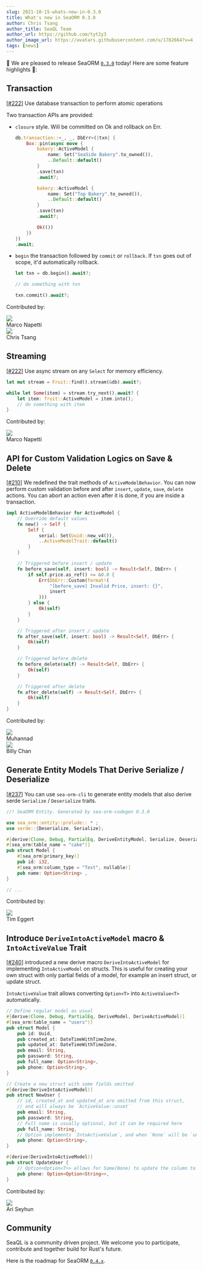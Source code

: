```yaml
---
slug: 2021-10-15-whats-new-in-0.3.0
title: What's new in SeaORM 0.3.0
author: Chris Tsang
author_title: SeaQL Team
author_url: https://github.com/tyt2y3
author_image_url: https://avatars.githubusercontent.com/u/1782664?v=4
tags: [news]
---
```


🎉 We are pleased to release SeaORM [`0.3.0`](https://github.com/SeaQL/sea-orm/releases/tag/0.3.0) today! Here are some feature highlights 🌟:

## Transaction

[[#222](https://github.com/SeaQL/sea-orm/pull/222)] Use database transaction to perform atomic operations

Two transaction APIs are provided:

- `closure` style. Will be committed on Ok and rollback on Err.
    ```rust
    db.transaction::<_, _, DbErr>(|txn| {
        Box::pin(async move {
            bakery::ActiveModel {
                name: Set("SeaSide Bakery".to_owned()),
                ..Default::default()
            }
            .save(txn)
            .await?;

            bakery::ActiveModel {
                name: Set("Top Bakery".to_owned()),
                ..Default::default()
            }
            .save(txn)
            .await?;

            Ok(())
        })
    })
    .await;
    ```

- `begin` the transaction followed by `commit` or `rollback`. If `txn` goes out of scope, it'd automatically rollback.
    ```rust
    let txn = db.begin().await?;

    // do something with txn

    txn.commit().await?;
    ```

Contributed by:

<div class="row">
    <div class="col col--3 margin-bottom--md">
        <div class="avatar">
            <a class="avatar__photo-link avatar__photo avatar__photo--sm" href="https://github.com/nappa85">
                <img src="https://avatars.githubusercontent.com/u/7566389?v=4" />
            </a>
            <div class="avatar__intro">
                <div class="avatar__name">
                    Marco Napetti
                </div>
            </div>
        </div>
    </div>
    <div class="col col--3 margin-bottom--md">
        <div class="avatar">
            <a class="avatar__photo-link avatar__photo avatar__photo--sm" href="https://github.com/tyt2y3">
                <img src="https://avatars.githubusercontent.com/u/1782664?v=4" />
            </a>
            <div class="avatar__intro">
                <div class="avatar__name">
                    Chris Tsang
                </div>
            </div>
        </div>
    </div>
</div>

## Streaming

[[#222](https://github.com/SeaQL/sea-orm/pull/222)] Use async stream on any `Select` for memory efficiency.

```rust
let mut stream = Fruit::find().stream(&db).await?;

while let Some(item) = stream.try_next().await? {
    let item: fruit::ActiveModel = item.into();
    // do something with item
}
```

Contributed by:

<div class="row">
    <div class="col col--3 margin-bottom--md">
        <div class="avatar">
            <a class="avatar__photo-link avatar__photo avatar__photo--sm" href="https://github.com/nappa85">
                <img src="https://avatars.githubusercontent.com/u/7566389?v=4" />
            </a>
            <div class="avatar__intro">
                <div class="avatar__name">
                    Marco Napetti
                </div>
            </div>
        </div>
    </div>
</div>

## API for Custom Validation Logics on Save & Delete

[[#210](https://github.com/SeaQL/sea-orm/pull/210)] We redefined the trait methods of `ActiveModelBehavior`. You can now perform custom validation before and after `insert`, `update`, `save`, `delete` actions. You can abort an action even after it is done, if you are inside a transaction.

```rust
impl ActiveModelBehavior for ActiveModel {
    // Override default values
    fn new() -> Self {
        Self {
            serial: Set(Uuid::new_v4()),
            ..ActiveModelTrait::default()
        }
    }

    // Triggered before insert / update
    fn before_save(self, insert: bool) -> Result<Self, DbErr> {
        if self.price.as_ref() <= &0.0 {
            Err(DbErr::Custom(format!(
                "[before_save] Invalid Price, insert: {}",
                insert
            )))
        } else {
            Ok(self)
        }
    }

    // Triggered after insert / update
    fn after_save(self, insert: bool) -> Result<Self, DbErr> {
        Ok(self)
    }

    // Triggered before delete
    fn before_delete(self) -> Result<Self, DbErr> {
        Ok(self)
    }

    // Triggered after delete
    fn after_delete(self) -> Result<Self, DbErr> {
        Ok(self)
    }
}
```

Contributed by:

<div class="row">
    <div class="col col--3 margin-bottom--md">
        <div class="avatar">
            <a class="avatar__photo-link avatar__photo avatar__photo--sm" href="https://github.com/MuhannadAlrusayni">
                <img src="https://avatars.githubusercontent.com/u/14802524?v=4" />
            </a>
            <div class="avatar__intro">
                <div class="avatar__name">
                    Muhannad
                </div>
            </div>
        </div>
    </div>
    <div class="col col--3 margin-bottom--md">
        <div class="avatar">
            <a class="avatar__photo-link avatar__photo avatar__photo--sm" href="https://github.com/billy1624">
                <img src="https://avatars.githubusercontent.com/u/30400950?v=4" />
            </a>
            <div class="avatar__intro">
                <div class="avatar__name">
                    Billy Chan
                </div>
            </div>
        </div>
    </div>
</div>

## Generate Entity Models That Derive Serialize / Deserialize

[[#237](https://github.com/SeaQL/sea-orm/pull/237)] You can use `sea-orm-cli` to generate entity models that also derive serde `Serialize` / `Deserialize` traits.

```rust
//! SeaORM Entity. Generated by sea-orm-codegen 0.3.0

use sea_orm::entity::prelude:: * ;
use serde::{Deserialize, Serialize};

#[derive(Clone, Debug, PartialEq, DeriveEntityModel, Serialize, Deserialize)]
#[sea_orm(table_name = "cake")]
pub struct Model {
    #[sea_orm(primary_key)]
    pub id: i32,
    #[sea_orm(column_type = "Text", nullable)]
    pub name: Option<String> ,
}

// ...
```

Contributed by:

<div class="row">
    <div class="col col--3 margin-bottom--md">
        <div class="avatar">
            <a class="avatar__photo-link avatar__photo avatar__photo--sm" href="https://github.com/elbart">
                <img src="https://avatars.githubusercontent.com/u/48974?v=4" />
            </a>
            <div class="avatar__intro">
                <div class="avatar__name">
                    Tim Eggert
                </div>
            </div>
        </div>
    </div>
</div>

## Introduce `DeriveIntoActiveModel` macro & `IntoActiveValue` Trait

[[#240](https://github.com/SeaQL/sea-orm/pull/240)] introduced a new derive macro `DeriveIntoActiveModel` for implementing `IntoActiveModel` on structs. This is useful for creating your own struct with only partial fields of a model, for example an insert struct, or update struct.

`IntoActiveValue` trait allows converting `Option<T>` into `ActiveValue<T>` automatically.

```rust
// Define regular model as usual
#[derive(Clone, Debug, PartialEq, DeriveModel, DeriveActiveModel)]
#[sea_orm(table_name = "users")]
pub struct Model {
    pub id: Uuid,
    pub created_at: DateTimeWithTimeZone,
    pub updated_at: DateTimeWithTimeZone,
    pub email: String,
    pub password: String,
    pub full_name: Option<String>,
    pub phone: Option<String>,
}

// Create a new struct with some fields omitted
#[derive(DeriveIntoActiveModel)]
pub struct NewUser {
    // id, created_at and updated_at are omitted from this struct,
    // and will always be `ActiveValue::unset`
    pub email: String,
    pub password: String,
    // Full name is usually optional, but it can be required here
    pub full_name: String,
    // Option implements `IntoActiveValue`, and when `None` will be `unset`
    pub phone: Option<String>,
}

#[derive(DeriveIntoActiveModel)]
pub struct UpdateUser {
    // Option<Option<T>> allows for Some(None) to update the column to be NULL
    pub phone: Option<Option<String>>,
}
```

Contributed by:

<div class="row">
    <div class="col col--3 margin-bottom--md">
        <div class="avatar">
            <a class="avatar__photo-link avatar__photo avatar__photo--sm" href="https://github.com/Acidic9">
                <img src="https://avatars.githubusercontent.com/u/16362377?v=4" />
            </a>
            <div class="avatar__intro">
                <div class="avatar__name">
                    Ari Seyhun
                </div>
            </div>
        </div>
    </div>
</div>

## Community

SeaQL is a community driven project. We welcome you to participate, contribute and together build for Rust's future.

Here is the roadmap for SeaORM [`0.4.x`](https://github.com/SeaQL/sea-orm/milestone/4).